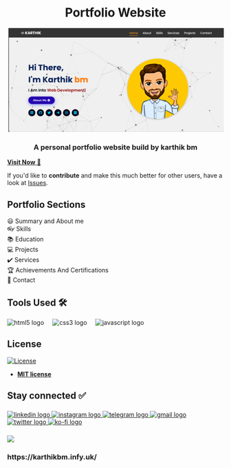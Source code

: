 <h1 align="center">Portfolio Website</h1>

<div align="center">
  <img alt="Demo" src="assets/images/portfolio.png" />
</div>

<h3 align="center">A personal portfolio website build by karthik bm </h3>

<a href="https://karthikbm.infy.uk/" target="_blank">**Visit Now** 🚀</a>

If you'd like to **contribute** and make this much better for other users, have a look at [Issues](https://github.com/karthikbm33/Portfolio-Website/issues/1#issue-2975549049).

## Portfolio Sections
😃 Summary and About me\
👓 Skills\
📚 Education\
💻 Projects\
✔️ Services\
 🏆 Achievements And Certifications \
📲 Contact


## Tools Used 🛠️

<div align="left">
  <img src="https://cdn.jsdelivr.net/gh/devicons/devicon/icons/html5/html5-original.svg" height="35" alt="html5 logo"  />
  <img width="12" />
  <img src="https://cdn.jsdelivr.net/gh/devicons/devicon/icons/css3/css3-original.svg" height="35" alt="css3 logo"  />
  <img width="12" />
  <img src="https://cdn.jsdelivr.net/gh/devicons/devicon/icons/javascript/javascript-original.svg" height="35" alt="javascript logo"  />
</div>


###


## License
[![License](http://img.shields.io/:license-mit-blue.svg?style=flat-square)](http://badges.mit-license.org)

- **[MIT license](http://opensource.org/licenses/mit-license.php)**


<h2 align="left">Stay connected ✅</h2>

###

<div align="left">
  <a href="http://www.linkedin.com/in/karthikbm33" target="_blank">
    <img src="https://img.shields.io/static/v1?message=LinkedIn&logo=linkedin&label=&color=0077B5&logoColor=white&labelColor=&style=for-the-badge" height="35" alt="linkedin logo"  />
  </a>
  <a href="https://www.instagram.com/karthik_bm_33" target="_blank">
    <img src="https://img.shields.io/static/v1?message=Instagram&logo=instagram&label=&color=E4405F&logoColor=white&labelColor=&style=for-the-badge" height="35" alt="instagram logo"  />
  </a>
  <a href="https://t.me/Chat_kpt" target="_blank">
    <img src="https://img.shields.io/static/v1?message=Telegram&logo=telegram&label=&color=2CA5E0&logoColor=white&labelColor=&style=for-the-badge" height="35" alt="telegram logo"  />
  </a>
  <a href="mailto:karthikbm369@gmail.com" target="_blank">
    <img src="https://img.shields.io/static/v1?message=Gmail&logo=gmail&label=&color=D14836&logoColor=white&labelColor=&style=for-the-badge" height="35" alt="gmail logo"  />
  </a>
  <a href="https://x.com/Karthikbm33" target="_blank">
    <img src="https://img.shields.io/static/v1?message=Twitter&logo=twitter&label=&color=1DA1F2&logoColor=white&labelColor=&style=for-the-badge" height="35" alt="twitter logo"  />
  </a>
  <a href="https://linktr.ee/karthikbm" target="_blank">
  <img src="https://img.shields.io/static/v1?message=Ko-fi&logo=ko-fi&label=&color=65F7A2&logoColor=white&labelColor=7F7F7E&style=for-the-badge" height="35" alt="ko-fi logo"  />
  </a>
  </div>

###

<img align="top" height="150" src="https://i.ibb.co/G4bMFZ0t/image.png"  />

###

<h3>https://karthikbm.infy.uk/</h3>
